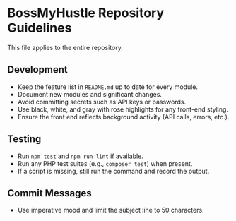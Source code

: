 # BossMyHustle Repository Guidelines

This file applies to the entire repository.

## Development
- Keep the feature list in `README.md` up to date for every module.
- Document new modules and significant changes.
- Avoid committing secrets such as API keys or passwords.
- Use black, white, and gray with rose highlights for any front-end styling.
- Ensure the front end reflects background activity (API calls, errors, etc.).

## Testing
- Run `npm test` and `npm run lint` if available.
- Run any PHP test suites (e.g., `composer test`) when present.
- If a script is missing, still run the command and record the output.

## Commit Messages
- Use imperative mood and limit the subject line to 50 characters.
